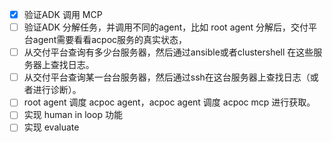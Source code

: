 - [x] 验证ADK 调用 MCP
- [ ] 验证ADK 分解任务，并调用不同的agent，比如 root agent 分解后，交付平台agent需要看看acpoc服务的真实状态， 
- [ ] 从交付平台查询有多少台服务器，然后通过ansible或者clustershell 在这些服务器上查找日志。
- [ ] 从交付平台查询某一台台服务器，然后通过ssh在这台服务器上查找日志（或者进行诊断）。
- [ ] root agent 调度 acpoc agent，acpoc agent 调度 acpoc mcp 进行获取。
- [ ] 实现 human in loop 功能
- [ ] 实现 evaluate